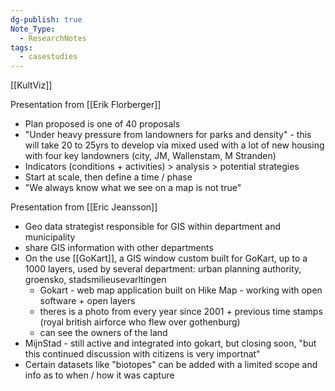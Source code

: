 ```yaml
---
dg-publish: true
Note_Type:
  - ResearchNotes
tags:
  - casestudies
---
```

[[KultViz]]

Presentation from [[Erik Florberger]]
- Plan proposed is one of 40 proposals
- "Under heavy pressure from landowners for parks and density" - this will take 20 to 25yrs to develop via mixed used with a lot of new housing with four key landowners (city, JM, Wallenstam, M Stranden)
- Indicators (conditions + activities) > analysis > potential strategies
- Start at scale, then define a time / phase
- "We always know what we see on a map is not true"

Presentation from [[Eric Jeansson]]
- Geo data strategist responsible for GIS within department and municipality
- share GIS information with other departments
- On the use [[GoKart]], a GIS window custom built for GoKart, up to a 1000 layers, used by several department: urban planning authority, groensko, stadsmilieusevarltingen
	- Gokart - web map application built on Hike Map - working with open software + open layers
	- theres is a photo from every year since 2001 + previous time stamps (royal british airforce who flew over gothenburg)
	- can see the owners of the land
- MijnStad - still active and integrated into gokart, but closing soon, "but this continued discussion with citizens is very importnat"
- Certain datasets like "biotopes" can be added with a limited scope and info as to when / how it was capture